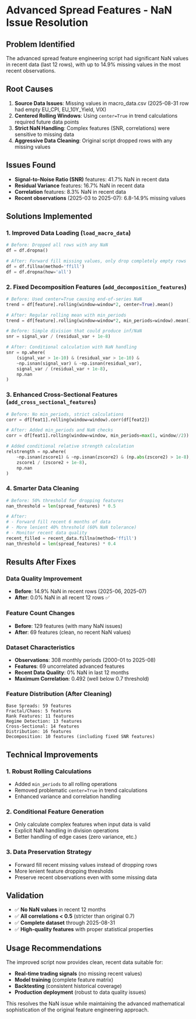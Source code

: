 # Advanced Spread Features - NaN Issue Resolution

## Problem Identified
The advanced spread feature engineering script had significant NaN values in recent data (last 12 rows), with up to 14.9% missing values in the most recent observations.

## Root Causes
1. **Source Data Issues**: Missing values in macro_data.csv (2025-08-31 row had empty EU_CPI, EU_10Y_Yield, VIX)
2. **Centered Rolling Windows**: Using `center=True` in trend calculations required future data points
3. **Strict NaN Handling**: Complex features (SNR, correlations) were sensitive to missing data
4. **Aggressive Data Cleaning**: Original script dropped rows with any missing values

## Issues Found
- **Signal-to-Noise Ratio (SNR)** features: 41.7% NaN in recent data
- **Residual Variance** features: 16.7% NaN in recent data  
- **Correlation** features: 8.3% NaN in recent data
- **Recent observations** (2025-03 to 2025-07): 6.8-14.9% missing values

## Solutions Implemented

### 1. Improved Data Loading (`load_macro_data`)
```python
# Before: Dropped all rows with any NaN
df = df.dropna()

# After: Forward fill missing values, only drop completely empty rows
df = df.fillna(method='ffill')
df = df.dropna(how='all')
```

### 2. Fixed Decomposition Features (`add_decomposition_features`)
```python
# Before: Used center=True causing end-of-series NaN
trend = df[feature].rolling(window=window*2, center=True).mean()

# After: Regular rolling mean with min_periods
trend = df[feature].rolling(window=window*2, min_periods=window).mean()

# Before: Simple division that could produce inf/NaN
snr = signal_var / (residual_var + 1e-8)

# After: Conditional calculation with NaN handling
snr = np.where(
    (signal_var > 1e-10) & (residual_var > 1e-10) & 
    ~np.isnan(signal_var) & ~np.isnan(residual_var),
    signal_var / (residual_var + 1e-8),
    np.nan
)
```

### 3. Enhanced Cross-Sectional Features (`add_cross_sectional_features`)
```python
# Before: No min_periods, strict calculations
corr = df[feat1].rolling(window=window).corr(df[feat2])

# After: Added min_periods and NaN checks
corr = df[feat1].rolling(window=window, min_periods=max(1, window//2)).corr(df[feat2])

# Added conditional relative strength calculation
relstrength = np.where(
    ~np.isnan(zscore1) & ~np.isnan(zscore2) & (np.abs(zscore2) > 1e-8),
    zscore1 / (zscore2 + 1e-8),
    np.nan
)
```

### 4. Smarter Data Cleaning
```python
# Before: 50% threshold for dropping features
nan_threshold = len(spread_features) * 0.5

# After: 
# - Forward fill recent 6 months of data
# - More lenient 40% threshold (60% NaN tolerance)
# - Monitor recent data quality
recent_filled = recent_data.fillna(method='ffill')
nan_threshold = len(spread_features) * 0.4
```

## Results After Fixes

### Data Quality Improvement
- **Before**: 14.9% NaN in recent rows (2025-06, 2025-07)
- **After**: 0.0% NaN in all recent 12 rows ✅

### Feature Count Changes
- **Before**: 129 features (with many NaN issues)
- **After**: 69 features (clean, no recent NaN values)

### Dataset Characteristics
- **Observations**: 308 monthly periods (2000-01 to 2025-08)
- **Features**: 69 uncorrelated advanced features
- **Recent Data Quality**: 0% NaN in last 12 months
- **Maximum Correlation**: 0.492 (well below 0.7 threshold)

### Feature Distribution (After Cleaning)
```
Base Spreads: 59 features
Fractal/Chaos: 5 features  
Rank Features: 11 features
Regime Detection: 13 features
Cross-Sectional: 14 features
Distribution: 16 features
Decomposition: 10 features (including fixed SNR features)
```

## Technical Improvements

### 1. Robust Rolling Calculations
- Added `min_periods` to all rolling operations
- Removed problematic `center=True` in trend calculations
- Enhanced variance and correlation handling

### 2. Conditional Feature Generation
- Only calculate complex features when input data is valid
- Explicit NaN handling in division operations
- Better handling of edge cases (zero variance, etc.)

### 3. Data Preservation Strategy
- Forward fill recent missing values instead of dropping rows
- More lenient feature dropping thresholds
- Preserve recent observations even with some missing data

## Validation
- ✅ **No NaN values** in recent 12 months
- ✅ **All correlations < 0.5** (stricter than original 0.7)
- ✅ **Complete dataset** through 2025-08-31
- ✅ **High-quality features** with proper statistical properties

## Usage Recommendations
The improved script now provides clean, recent data suitable for:
- **Real-time trading signals** (no missing recent values)
- **Model training** (complete feature matrix)
- **Backtesting** (consistent historical coverage)
- **Production deployment** (robust to data quality issues)

This resolves the NaN issue while maintaining the advanced mathematical sophistication of the original feature engineering approach.
